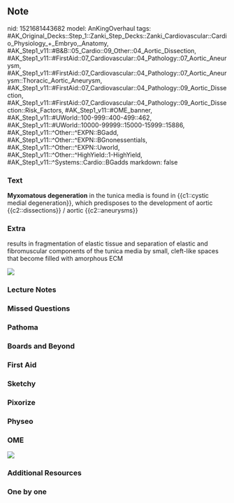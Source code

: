 ## Note
nid: 1521681443682
model: AnKingOverhaul
tags: #AK_Original_Decks::Step_1::Zanki_Step_Decks::Zanki_Cardiovascular::Cardio_Physiology_+_Embryo,_Anatomy, #AK_Step1_v11::#B&B::05_Cardio::09_Other::04_Aortic_Dissection, #AK_Step1_v11::#FirstAid::07_Cardiovascular::04_Pathology::07_Aortic_Aneurysm, #AK_Step1_v11::#FirstAid::07_Cardiovascular::04_Pathology::07_Aortic_Aneurysm::Thoracic_Aortic_Aneurysm, #AK_Step1_v11::#FirstAid::07_Cardiovascular::04_Pathology::09_Aortic_Dissection, #AK_Step1_v11::#FirstAid::07_Cardiovascular::04_Pathology::09_Aortic_Dissection::Risk_Factors, #AK_Step1_v11::#OME_banner, #AK_Step1_v11::#UWorld::100-999::400-499::462, #AK_Step1_v11::#UWorld::10000-99999::15000-15999::15886, #AK_Step1_v11::^Other::^EXPN::BGadd, #AK_Step1_v11::^Other::^EXPN::BGnonessentials, #AK_Step1_v11::^Other::^EXPN::Uworld, #AK_Step1_v11::^Other::^HighYield::1-HighYield, #AK_Step1_v11::^Systems::Cardio::BGadds
markdown: false

### Text
<b>Myxomatous degeneration</b> in the tunica media is found in
{{c1::cystic medial degeneration}}, which predisposes to the
development of aortic {{c2::dissections}} / aortic
{{c2::aneurysms}}

### Extra
results in fragmentation of elastic tissue and separation of
elastic and fibromuscular components of the tunica media by small,
cleft-like spaces that become filled with amorphous ECM
<div><img src="paste-53996328845313.jpg"></div>

### Lecture Notes


### Missed Questions


### Pathoma


### Boards and Beyond


### First Aid


### Sketchy


### Pixorize


### Physeo


### OME
<div class="ome-widget">
  <a href="https://onlinemeded.org?ref=anki"><img src=
  "_OME_AnkiFlashcards_General_4.png"></a>
</div>

### Additional Resources


### One by one


